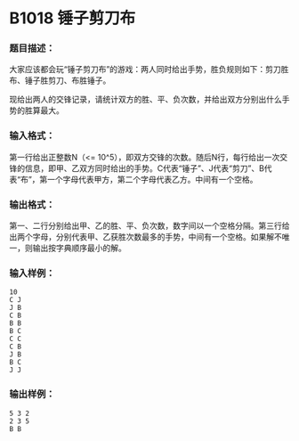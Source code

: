 # B1018 锤子剪刀布

### 题目描述：

大家应该都会玩“锤子剪刀布”的游戏：两人同时给出手势，胜负规则如下：剪刀胜布、锤子胜剪刀、布胜锤子。

现给出两人的交锋记录，请统计双方的胜、平、负次数，并给出双方分别出什么手势的胜算最大。

### 输入格式：

第一行给出正整数N（<= 10^5），即双方交锋的次数。随后N行，每行给出一次交锋的信息，即甲、乙双方同时给出的手势。C代表“锤子”、J代表“剪刀”、B代表“布”，第一个字母代表甲方，第二个字母代表乙方。中间有一个空格。

### 输出格式：

第一、二行分别给出甲、乙的胜、平、负次数，数字间以一个空格分隔。第三行给出两个字母，分别代表甲、乙获胜次数最多的手势，中间有一个空格。如果解不唯一，则输出按字典顺序最小的解。

### 输入样例：

```
10
C J
J B
C B
B B
B C
C C
C B
J B
B C
J J
```

### 输出样例：

```
5 3 2
2 3 5
B B
```

